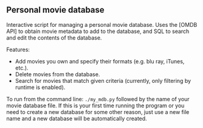 ## Personal movie database

Interactive script for managing a personal movie database.
Uses the [OMDB API] to obtain movie metadata to add to the database,
and SQL to search and edit the contents of the database.

Features:

- Add movies you own and specify their formats (e.g. blu ray, iTunes, etc.).
- Delete movies from the database.
- Search for movies that match given criteria (currently, only
  filtering by runtime is enabled).

To run from the command line: `./my_mdb.py` followed by the name of
your movie database file. If this is your first time running the program
or you need to create a new database for some other reason, just use a new 
file name and a new database will be automatically created.


